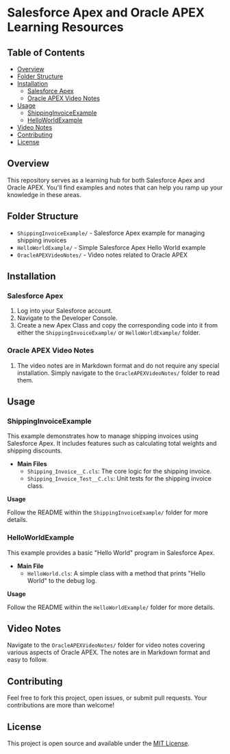 # Salesforce Apex and Oracle APEX Learning Resources

## Table of Contents

- [Overview](#overview)
- [Folder Structure](#folder-structure)
- [Installation](#installation)
  - [Salesforce Apex](#salesforce-apex)
  - [Oracle APEX Video Notes](#oracle-apex-video-notes)
- [Usage](#usage)
  - [ShippingInvoiceExample](#shippinginvoiceexample)
  - [HelloWorldExample](#helloworldexample)
- [Video Notes](#video-notes)
- [Contributing](#contributing)
- [License](#license)

## Overview

This repository serves as a learning hub for both Salesforce Apex and Oracle APEX. You'll find examples and notes that can help you ramp up your knowledge in these areas.

## Folder Structure

- `ShippingInvoiceExample/` - Salesforce Apex example for managing shipping invoices
- `HelloWorldExample/` - Simple Salesforce Apex Hello World example
- `OracleAPEXVideoNotes/` - Video notes related to Oracle APEX

## Installation

### Salesforce Apex

1. Log into your Salesforce account.
2. Navigate to the Developer Console.
3. Create a new Apex Class and copy the corresponding code into it from either the `ShippingInvoiceExample/` or `HelloWorldExample/` folder.

### Oracle APEX Video Notes

1. The video notes are in Markdown format and do not require any special installation. Simply navigate to the `OracleAPEXVideoNotes/` folder to read them.

## Usage

### ShippingInvoiceExample

This example demonstrates how to manage shipping invoices using Salesforce Apex. It includes features such as calculating total weights and shipping discounts.

- **Main Files**
  - `Shipping_Invoice__C.cls`: The core logic for the shipping invoice.
  - `Shipping_Invoice_Test__C.cls`: Unit tests for the shipping invoice class.
  
**Usage**

Follow the README within the `ShippingInvoiceExample/` folder for more details.

### HelloWorldExample

This example provides a basic "Hello World" program in Salesforce Apex.

- **Main File**
  - `HelloWorld.cls`: A simple class with a method that prints "Hello World" to the debug log.

**Usage**

Follow the README within the `HelloWorldExample/` folder for more details.

## Video Notes

Navigate to the `OracleAPEXVideoNotes/` folder for video notes covering various aspects of Oracle APEX. The notes are in Markdown format and easy to follow.

## Contributing

Feel free to fork this project, open issues, or submit pull requests. Your contributions are more than welcome!

## License

This project is open source and available under the [MIT License](LICENSE).
